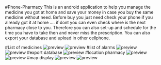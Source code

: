 #Phone-Pharmacy
This is an android application to help you manage the medicine you got at home and save your money in case you buy the same medicine without need. 
Before buy you just need check your phone if you already got it at home .... if dont you can even check where is the next pharmacy close to you. 
Therefore you can also set-up and schedule for the time you have to take then and never miss the prescription.
You can also export your database and upload in other cellphone.



#List of medicines
![preview](https://github.com/kawakuticode/Phone-Pharmacy/blob/master/previews/4.png)
![preview](https://github.com/kawakuticode/Phone-Pharmacy/blob/master/previews/0.png)
#list of alarms
![preview](https://github.com/kawakuticode/Phone-Pharmacy/blob/master/previews/3.png)
![preview](https://github.com/kawakuticode/Phone-Pharmacy/blob/master/previews/1.png)
#export database
![preview](https://github.com/kawakuticode/Phone-Pharmacy/blob/master/previews/7.png)
#location pharmacy 
![preview](https://github.com/kawakuticode/Phone-Pharmacy/blob/master/previews/8.png)
![preview](https://github.com/kawakuticode/Phone-Pharmacy/blob/master/previews/9.png)
#map display
![preview](https://github.com/kawakuticode/Phone-Pharmacy/blob/master/previews/12.png)
![preview](https://github.com/kawakuticode/Phone-Pharmacy/blob/master/previews/11.png)
